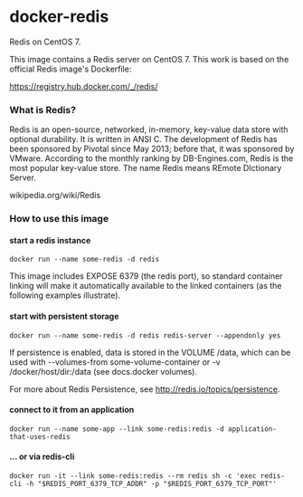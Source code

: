 docker-redis
============

Redis on CentOS 7.

This image contains a Redis server on CentOS 7. This
work is based on the official Redis image's Dockerfile:

https://registry.hub.docker.com/_/redis/

### What is Redis?

Redis is an open-source, networked, in-memory, key-value data store 
with optional durability. It is written in ANSI C. The development of 
Redis has been sponsored by Pivotal since May 2013; before that, it 
was sponsored by VMware. According to the monthly ranking by 
DB-Engines.com, Redis is the most popular key-value store.
The name Redis means REmote DIctionary Server.

wikipedia.org/wiki/Redis

### How to use this image

#### start a redis instance

    docker run --name some-redis -d redis

This image includes EXPOSE 6379 (the redis port), so standard container 
linking will make it automatically available to the linked containers 
(as the following examples illustrate).

#### start with persistent storage

    docker run --name some-redis -d redis redis-server --appendonly yes

If persistence is enabled, data is stored in the VOLUME /data, which can be used with --volumes-from some-volume-container or -v /docker/host/dir:/data (see docs.docker volumes).

For more about Redis Persistence, see http://redis.io/topics/persistence.

#### connect to it from an application

    docker run --name some-app --link some-redis:redis -d application-that-uses-redis

#### … or via redis-cli

    docker run -it --link some-redis:redis --rm redis sh -c 'exec redis-cli -h "$REDIS_PORT_6379_TCP_ADDR" -p "$REDIS_PORT_6379_TCP_PORT"'


